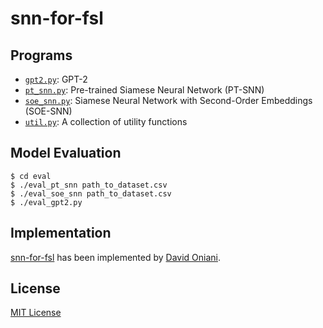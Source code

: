 # snn-for-fsl

## Programs

- [`gpt2.py`](gpt2.py): GPT-2
- [`pt_snn.py`](pt_snn.py): Pre-trained Siamese Neural Network (PT-SNN)
- [`soe_snn.py`](soe_snn.py): Siamese Neural Network with Second-Order Embeddings (SOE-SNN)
- [`util.py`](util.py): A collection of utility functions

## Model Evaluation

```console
$ cd eval
$ ./eval_pt_snn path_to_dataset.csv
$ ./eval_soe_snn path_to_dataset.csv
$ ./eval_gpt2.py
```

## Implementation

[snn-for-fsl][snn-for-fsl] has been implemented by [David Oniani][david].

## License

[MIT License][license]

[snn-for-fsl]: https://github.com/oniani/snn-for-fsl
[david]: https://oniani.ai
[license]: LICENSE

